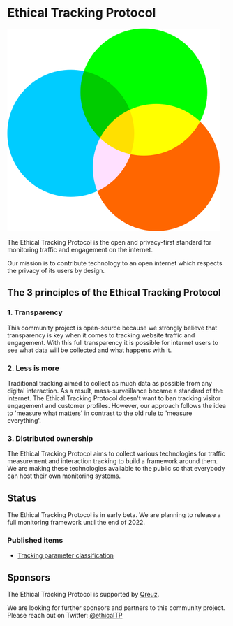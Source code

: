 # Ethical Tracking Protocol

![Ethical Tracking Protocol](/ethicaltrackingprotocol-logo.png "Ethical Tracking Protocol")


The Ethical Tracking Protocol is the open and privacy-first standard for monitoring traffic and engagement on the internet.

Our mission is to contribute technology to an open internet which respects the privacy of its users by design.

## The 3 principles of the Ethical Tracking Protocol

### 1. Transparency
This community project is open-source because we strongly believe that transparency is key when it comes to tracking website traffic and engagement. With this full transparency it is possible for internet users to see what data will be collected and what happens with it.

### 2. Less is more
Traditional tracking aimed to collect as much data as possible from any digital interaction. As a result, mass-surveillance became a standard of the internet. The Ethical Tracking Protocol doesn't want to ban tracking visitor engagement and customer profiles. However, our approach follows the idea to 'measure what matters' in contrast to the old rule to 'measure everything'.

### 3. Distributed ownership
The Ethical Tracking Protocol aims to collect various technologies for traffic measurement and interaction tracking to build a framework around them. We are making these technologies available to the public so that everybody can host their own monitoring systems.


## Status

The Ethical Tracking Protocol is in early beta. We are planning to release a full monitoring framework until the end of 2022.

### Published items
- [Tracking parameter classification](https://github.com/EthicalTrackingProtocol/EthicalTrackingProtocol/blob/main/tracking-parameter-classification.md)

## Sponsors
The Ethical Tracking Protocol is supported by [Qreuz](https://qreuz.com).

We are looking for further sponsors and partners to this community project.
Please reach out on Twitter: [@ethicalTP](https://twitter.com/ethicalTP)